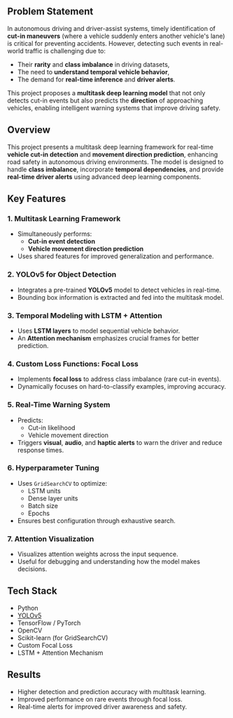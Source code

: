 ## Problem Statement
In autonomous driving and driver-assist systems, timely identification of **cut-in maneuvers** (where a vehicle suddenly enters another vehicle's lane) is critical for preventing accidents. However, detecting such events in real-world traffic is challenging due to:
- Their **rarity** and **class imbalance** in driving datasets,
- The need to **understand temporal vehicle behavior**,
- The demand for **real-time inference** and **driver alerts**.

This project proposes a **multitask deep learning model** that not only detects cut-in events but also predicts the **direction** of approaching vehicles, enabling intelligent warning systems that improve driving safety.



##  Overview
This project presents a multitask deep learning framework for real-time **vehicle cut-in detection** and **movement direction prediction**, enhancing road safety in autonomous driving environments. The model is designed to handle **class imbalance**, incorporate **temporal dependencies**, and provide **real-time driver alerts** using advanced deep learning components.



##  Key Features

### 1. Multitask Learning Framework
- Simultaneously performs:
  - **Cut-in event detection**
  - **Vehicle movement direction prediction**
- Uses shared features for improved generalization and performance.

### 2. YOLOv5 for Object Detection
- Integrates a pre-trained **YOLOv5** model to detect vehicles in real-time.
- Bounding box information is extracted and fed into the multitask model.

### 3. Temporal Modeling with LSTM + Attention
- Uses **LSTM layers** to model sequential vehicle behavior.
- An **Attention mechanism** emphasizes crucial frames for better prediction.

### 4. Custom Loss Functions: Focal Loss
- Implements **focal loss** to address class imbalance (rare cut-in events).
- Dynamically focuses on hard-to-classify examples, improving accuracy.

### 5. Real-Time Warning System
- Predicts:
  - Cut-in likelihood
  - Vehicle movement direction
- Triggers **visual**, **audio**, and **haptic alerts** to warn the driver and reduce response times.

### 6. Hyperparameter Tuning
- Uses `GridSearchCV` to optimize:
  - LSTM units
  - Dense layer units
  - Batch size
  - Epochs
- Ensures best configuration through exhaustive search.

### 7. Attention Visualization
- Visualizes attention weights across the input sequence.
- Useful for debugging and understanding how the model makes decisions.



## Tech Stack

- Python
- [YOLOv5](https://github.com/ultralytics/yolov5)
- TensorFlow / PyTorch
- OpenCV
- Scikit-learn (for GridSearchCV)
- Custom Focal Loss
- LSTM + Attention Mechanism



## Results
- Higher detection and prediction accuracy with multitask learning.
- Improved performance on rare events through focal loss.
- Real-time alerts for improved driver awareness and safety.
